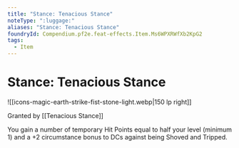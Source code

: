 ```yaml
---
title: "Stance: Tenacious Stance"
noteType: ":luggage:"
aliases: "Stance: Tenacious Stance"
foundryId: Compendium.pf2e.feat-effects.Item.Ms6WPXRWfXb2KpG2
tags:
  - Item
---
```


# Stance: Tenacious Stance
![[icons-magic-earth-strike-fist-stone-light.webp|150 lp right]]

Granted by [[Tenacious Stance]]

You gain a number of temporary Hit Points equal to half your level (minimum 1) and a +2 circumstance bonus to DCs against being Shoved and Tripped.
